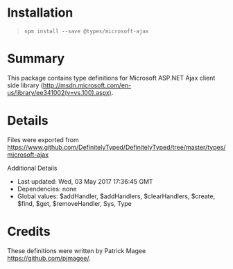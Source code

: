 # Installation
> `npm install --save @types/microsoft-ajax`

# Summary
This package contains type definitions for Microsoft ASP.NET Ajax client side library (http://msdn.microsoft.com/en-us/library/ee341002(v=vs.100).aspx).

# Details
Files were exported from https://www.github.com/DefinitelyTyped/DefinitelyTyped/tree/master/types/microsoft-ajax

Additional Details
 * Last updated: Wed, 03 May 2017 17:36:45 GMT
 * Dependencies: none
 * Global values: $addHandler, $addHandlers, $clearHandlers, $create, $find, $get, $removeHandler, Sys, Type

# Credits
These definitions were written by Patrick Magee <https://github.com/pjmagee/>.
